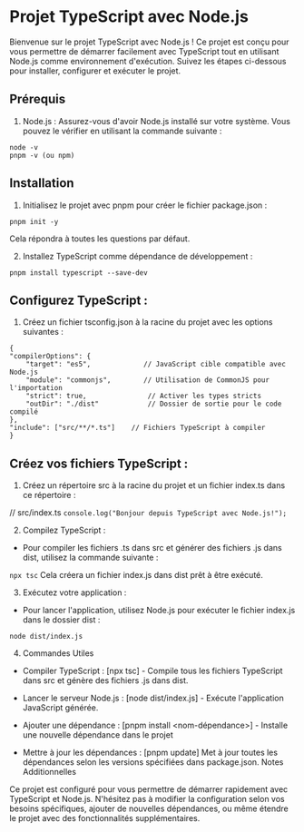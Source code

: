 # Projet TypeScript avec Node.js

Bienvenue sur le projet TypeScript avec Node.js ! Ce projet est conçu pour vous permettre de démarrer facilement avec TypeScript tout en utilisant Node.js comme environnement d'exécution. Suivez les étapes ci-dessous pour installer, configurer et exécuter le projet.

## Prérequis
1. Node.js : Assurez-vous d'avoir Node.js installé sur votre système. Vous pouvez le vérifier en utilisant la commande suivante :
```
node -v
pnpm -v (ou npm)
```


## Installation

1. Initialisez le projet avec pnpm pour créer le fichier package.json :

```pnpm init -y```

Cela répondra à toutes les questions par défaut.

2. Installez TypeScript comme dépendance de développement :

```pnpm install typescript --save-dev```

## Configurez TypeScript :

1. Créez un fichier tsconfig.json à la racine du projet avec les options suivantes :
```
{
"compilerOptions": {
    "target": "es5",             // JavaScript cible compatible avec Node.js
    "module": "commonjs",        // Utilisation de CommonJS pour l'importation
    "strict": true,               // Activer les types stricts
    "outDir": "./dist"            // Dossier de sortie pour le code compilé
},
"include": ["src/**/*.ts"]    // Fichiers TypeScript à compiler
}
```

## Créez vos fichiers TypeScript :

1. Créez un répertoire src à la racine du projet et un fichier index.ts dans ce répertoire :

// src/index.ts
```console.log("Bonjour depuis TypeScript avec Node.js!");```

2. Compilez TypeScript :

- Pour compiler les fichiers .ts dans src et générer des fichiers .js dans dist, utilisez la commande suivante :

```npx tsc```
Cela créera un fichier index.js dans dist prêt à être exécuté.

3. Exécutez votre application :

- Pour lancer l'application, utilisez Node.js pour exécuter le fichier index.js dans le dossier dist :

```node dist/index.js```

4. Commandes Utiles

- Compiler TypeScript : [npx tsc] - Compile tous les fichiers TypeScript dans src et génère des fichiers .js dans dist.

- Lancer le serveur Node.js : [node dist/index.js] - Exécute l'application JavaScript générée.

- Ajouter une dépendance : [pnpm install <nom-dépendance>] - Installe une nouvelle dépendance dans le projet

- Mettre à jour les dépendances : [pnpm update] Met à jour toutes les dépendances selon les versions spécifiées dans package.json.
Notes Additionnelles

Ce projet est configuré pour vous permettre de démarrer rapidement avec TypeScript et Node.js. N'hésitez pas à modifier la configuration selon vos besoins spécifiques, ajouter de nouvelles dépendances, ou même étendre le projet avec des fonctionnalités supplémentaires.